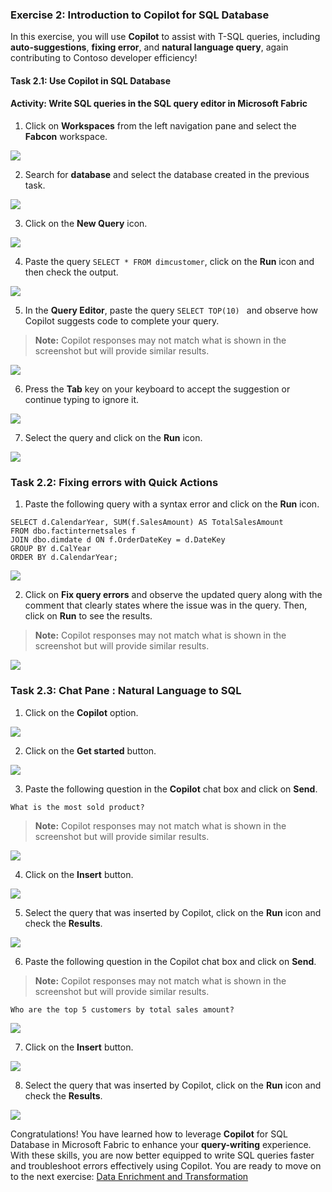 ### Exercise 2: Introduction to Copilot for SQL Database

In this exercise, you will use **Copilot** to assist with T-SQL queries, including **auto-suggestions**, **fixing error**, and **natural language query**, again contributing to Contoso developer efficiency!

#### Task 2.1: Use Copilot in SQL Database

#### Activity: Write SQL queries in the SQL query editor in Microsoft Fabric

1. Click on **Workspaces** from the left navigation pane and select the **Fabcon** workspace.

![](../media/datapipeline1.png)

2. Search for **database** and select the database created in the previous task.

![](../media/database2.png)

3. Click on the **New Query** icon.

![](../media/database3.png)

4. Paste the query ```SELECT * FROM dimcustomer```, click on the **Run** icon and then check the output.

![](../media/database4.png)

5. In the **Query Editor**, paste the query ```SELECT TOP(10) ``` and observe how Copilot suggests code to complete your query.

>**Note:** Copilot responses may not match what is shown in the screenshot but will provide similar results.

![](../media/database17.png)

6. Press the **Tab** key on your keyboard to accept the suggestion or continue typing to ignore it.

![](../media/database20.png)

7. Select the query and click on the **Run** icon.

![](../media/database19.png)


### Task 2.2: Fixing errors with Quick Actions

1. Paste the following query with a syntax error and click on the **Run** icon.

```
SELECT d.CalendarYear, SUM(f.SalesAmount) AS TotalSalesAmount
FROM dbo.factinternetsales f
JOIN dbo.dimdate d ON f.OrderDateKey = d.DateKey
GROUP BY d.CalYear
ORDER BY d.CalendarYear;

```
![](../media/database7.png)

2. Click on **Fix query errors** and observe the updated query along with the comment that clearly states where the issue was in the query. Then, click on **Run** to see the results.

>**Note:** Copilot responses may not match what is shown in the screenshot but will provide similar results.

![](../media/database8.png)

### Task 2.3: Chat Pane : Natural Language to SQL

1. Click on the **Copilot** option.

![](../media/database9.png)

2. Click on the **Get started** button.

![](../media/database10.png)

3. Paste the following question in the **Copilot** chat box and click on **Send**.

```
What is the most sold product?

```
>**Note:** Copilot responses may not match what is shown in the screenshot but will provide similar results.

![](../media/database11.png)

4. Click on the **Insert** button.

![](../media/database12.png)

5. Select the query that was inserted by Copilot, click on the **Run** icon and check the **Results**.

![](../media/database13.png)

6. Paste the following question in the Copilot chat box and click on **Send**.

>**Note:** Copilot responses may not match what is shown in the screenshot but will provide similar results.

```
Who are the top 5 customers by total sales amount?

```

![](../media/database14.png)

7. Click on the **Insert** button.

![](../media/database15.png)

8. Select the query that was inserted by Copilot, click on the **Run** icon and check the **Results**.

![](../media/database16.png)

Congratulations! You have learned how to leverage **Copilot** for SQL Database in Microsoft Fabric to enhance your **query-writing** experience. With these skills, you are now better equipped to write SQL queries faster and troubleshoot errors effectively using Copilot. You are ready to move on to the next exercise: [Data Enrichment and Transformation](https://github.com/microsoft/Azure-Analytics-and-AI-Engagement/blob/Fabric-SQL-Workshop/Workshop_Exercises/03%20-%20Data%20Enrichment.md)
